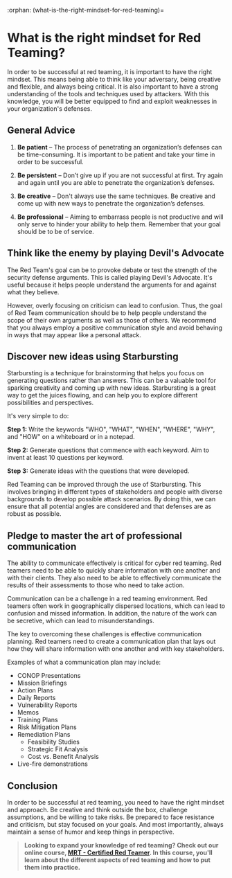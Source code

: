 :orphan:
(what-is-the-right-mindset-for-red-teaming)=
# What is the right mindset for Red Teaming?

In order to be successful at red teaming, it is important to have the right mindset. This means being able to think like your adversary, being creative and flexible, and always being critical. It is also important to have a strong understanding of the tools and techniques used by attackers. With this knowledge, you will be better equipped to find and exploit weaknesses in your organization's defenses.

## General Advice

1. **Be patient** – The process of penetrating an organization’s defenses can be time-consuming. It is important to be patient and take your time in order to be successful.

2. **Be persistent** – Don’t give up if you are not successful at first. Try again and again until you are able to penetrate the organization’s defenses.

3. **Be creative** – Don't always use the same techniques. Be creative and come up with new ways to penetrate the organization’s defenses.

4. **Be professional** –  Aiming to embarrass people is not productive and will only serve to hinder your ability to help them. Remember that your goal should be to be of service.

## Think like the enemy by playing Devil's Advocate

The Red Team's goal can be to provoke debate or test the strength of the security defense arguments. This is called playing Devil's Advocate. It's useful because it helps people understand the arguments for and against what they believe.

However, overly focusing on criticism can lead to confusion. Thus, the goal of Red Team communication should be to help people understand the scope of their own arguments as well as those of others. We recommend that you always employ a positive communication style and avoid behaving in ways that may appear like a personal attack.

## Discover new ideas using Starbursting

Starbursting is a technique for brainstorming that helps you focus on generating questions rather than answers. This can be a valuable tool for sparking creativity and coming up with new ideas. Starbursting is a great way to get the juices flowing, and can help you to explore different possibilities and perspectives.

It's very simple to do:

**Step 1:** Write the keywords "WHO", "WHAT", "WHEN", "WHERE", "WHY", and "HOW" on a whiteboard or in a notepad.

**Step 2:** Generate questions that commence with each keyword. Aim to invent at least 10 questions per keyword.

**Step 3:** Generate ideas with the questions that were developed.

Red Teaming can be improved through the use of Starbursting. This involves bringing in different types of stakeholders and people with diverse backgrounds to develop possible attack scenarios. By doing this, we can ensure that all potential angles are considered and that defenses are as robust as possible.

## Pledge to master the art of professional communication

The ability to communicate effectively is critical for cyber red teaming. Red teamers need to be able to quickly share information with one another and with their clients. They also need to be able to effectively communicate the results of their assessments to those who need to take action.

Communication can be a challenge in a red teaming environment. Red teamers often work in geographically dispersed locations, which can lead to confusion and missed information. In addition, the nature of the work can be secretive, which can lead to misunderstandings.

The key to overcoming these challenges is effective communication planning. Red teamers need to create a communication plan that lays out how they will share information with one another and with key stakeholders.

Examples of what a communication plan may include:

- CONOP Presentations
- Mission Briefings
- Action Plans
- Daily Reports
- Vulnerability Reports
- Memos
- Training Plans
- Risk Mitigation Plans
- Remediation Plans
  - Feasibility Studies
  - Strategic Fit Analysis
  - Cost vs. Benefit Analysis
- Live-fire demonstrations

## Conclusion

In order to be successful at red teaming, you need to have the right mindset and approach. Be creative and think outside the box, challenge assumptions, and be willing to take risks. Be prepared to face resistance and criticism, but stay focused on your goals. And most importantly, always maintain a sense of humor and keep things in perspective.

> **Looking to expand your knowledge of red teaming? Check out our online course, [MRT - Certified Red Teamer](https://www.mosse-institute.com/certifications/mrt-certified-red-teamer.html). In this course, you'll learn about the different aspects of red teaming and how to put them into practice.**